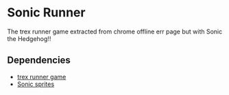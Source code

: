 # Sonic Runner

The trex runner game extracted from chrome offline err page but with Sonic the Hedgehog!!

## Dependencies
- [trex runner game](https://github.com/wayou/t-rex-runner/)
- [Sonic sprites](https://www.spriters-resource.com/custom_edited/sonicthehedgehogcustoms/sheet/161732/)
